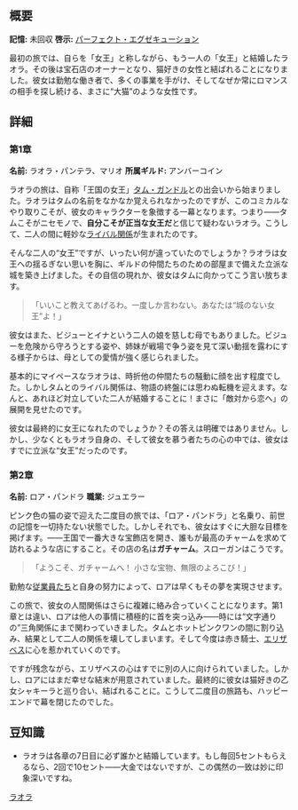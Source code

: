 <!-- title: ラオラ・パンテラ -->

<!-- quote: 「彼女はニセモノよ！ニセモノよ！」 -->

<!-- chapters: -1 -->

<!-- images: (ラオラ 第1章プロフィール), (ジャスティスHQにいるラオラ), (ラオラ 第2章プロフィール), (第2章エンディングのラオラ) -->

<!-- model: false -->

## 概要

**記憶:** 未回収
**啓示:** [パーフェクト・エグゼキューション](#entry:purrfect-execution-entry)

最初の旅では、自らを「女王」と称しながら、もう一人の「女王」と結婚したラオラ。その後は宝石店のオーナーとなり、猫好きの女性と結ばれることになりました。彼女は勤勉な働き者で、多くの事業を手がけ、そしてなぜか常にロマンスの相手を探し続ける、まさに“大猫”のような女性です。

## 詳細

### 第1章

**名前:** ラオラ・パンテラ、マリオ
**所属ギルド:** アンバーコイン

ラオラの旅は、自称「王国の女王」[タム・ガンドル](#entry:kronii-entry)との出会いから始まりました。ラオラはタムの名前をなかなか覚えられなかったのですが、このコミカルなやり取りこそが、彼女のキャラクターを象徴する一幕となります。つまり――タムこそがニセモノで、**自分こそが正当な女王だ**と信じて疑わないラオラ。こうして、二人の間に軽妙な[ライバル関係](https://www.youtube.com/live/8ybUOw6NhMc?feature=shared&t=13146)が生まれたのです。

そんな二人の“女王”ですが、いったい何が違っていたのでしょうか？ラオラは女王への揺るぎない思いを胸に、ギルドの仲間たちのための部屋まで備えた立派な城を築き上げました。その自信の現れか、彼女はタムに向かってこう言い放ちます。

> 「いいこと教えてあげるわ。一度しか言わない。あなたは“城のない女王”よ！」

彼女はまた、ビジューとイナという二人の娘を慈しむ母でもありました。ビジューを危険から守ろうとする姿や、姉妹が戦場で争う姿を見て深い動揺を露わにする様子からは、母としての愛情が強く感じられました。

基本的にマイペースなラオラは、時折他の仲間たちの騒動に顔を出す程度でした。しかしタムとのライバル関係は、物語の終盤には思わぬ転機を迎えます。なんと、あれほど対立していた二人が結婚することに！まさに「敵対から恋へ」の展開を見せたのです。

彼女は最終的に女王になれたのでしょうか？その答えは明確ではありません。しかし、少なくともラオラ自身の、そして彼女を慕う者たちの心の中では、彼女はすでに立派な“女王”だったのです。

### 第2章

**名前:** ロア・パンドラ
**職業:** ジュエラー

ピンク色の猫の姿で迎えた二度目の旅では、「ロア・パンドラ」と名乗り、前世の記憶を一切持たない状態でした。しかしそれでも、彼女はすぐに大胆な目標を掲げます。――王国で一番大きな宝飾店を開き、誰もが最高のチャームを求めて訪れるような店にすること。その店の名は**ガチャーム**。スローガンはこうです。

> 「ようこそ、ガチャームへ！
> 小さな宝物、無限のよろこび！」

勤勉な[従業員たち](https://www.youtube.com/live/i54lsw-XjDA?t=692)と自身の努力によって、ロアは早くもその夢を実現させます。

この旅で、彼女の人間関係はさらに複雑に絡み合っていくことになります。第1章とは違い、ロアは他人の事情に積極的に首を突っ込み――時には“文字通りの”三角関係にまで関わっていきました。タムとホットピンクワンの間に割り込み、結果として二人の関係を壊してしまいます。そして今度は赤き騎士、[エリザベス](https://www.youtube.com/live/m2OG5auudrQ?si=8Q0YfMOR-vAQL_qj&t=11014)に心を惹かれていくのです。

ですが残念ながら、エリザベスの心はすでに別の人に向けられていました。しかし、ロアにはまだ幸せな結末が用意されていました。最終的に彼女は猫好きの乙女シャキーラと巡り合い、結ばれることに。こうして二度目の旅路も、ハッピーエンドで幕を閉じたのでした。

## 豆知識

- ラオラは各章の7日目に必ず誰かと結婚しています。もし毎回5セントもらえるなら、2回で10セント――大金ではないですが、この偶然の一致は妙に印象深いですね。

[ラオラ](#easter:easter-raora)